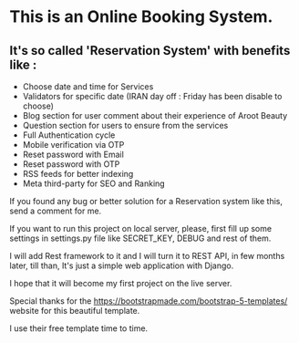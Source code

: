 # This is an Online Booking System.

## It's so called 'Reservation System' with benefits like :

- Choose date and time for Services
- Validators for specific date (IRAN day off : Friday has been disable to choose)
- Blog section for user comment about their experience of Aroot Beauty
- Question section for users to ensure from the services
- Full Authentication cycle
- Mobile verification via OTP
- Reset password with Email
- Reset password with OTP
- RSS feeds for better indexing
- Meta third-party for SEO and Ranking

If you found any bug or better solution for a
Reservation system like this, send a comment for me.

If you want to run this project on local server, please, first fill up some settings in settings.py file like SECRET_KEY, DEBUG and rest of them.

I will add Rest framework to it and I will
turn it to REST API, in few months later, till than,
It's just a simple web application with Django.

I hope that it will become my first project on the live server.

Special thanks for the https://bootstrapmade.com/bootstrap-5-templates/
website for this beautiful template.

I use their free template time to time.

